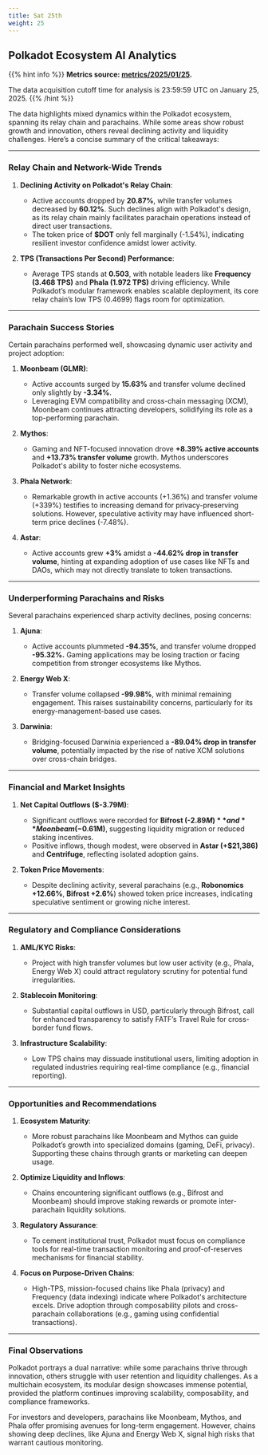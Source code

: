 ```yaml
---
title: Sat 25th
weight: 25
---
```


## **Polkadot Ecosystem AI Analytics**
{{% hint info %}}
**Metrics source: [metrics/2025/01/25](../../../../metrics/2025/01/25).**

The data acquisition cutoff time for analysis is 23:59:59 UTC on January 25, 2025.
{{% /hint %}}

The data highlights mixed dynamics within the Polkadot ecosystem, spanning its relay chain and parachains. While some areas show robust growth and innovation, others reveal declining activity and liquidity challenges. Here’s a concise summary of the critical takeaways:

---

### Relay Chain and Network-Wide Trends
1. **Declining Activity on Polkadot's Relay Chain**:
   - Active accounts dropped by **20.87%**, while transfer volumes decreased by **60.12%**. Such declines align with Polkadot's design, as its relay chain mainly facilitates parachain operations instead of direct user transactions.
   - The token price of **$DOT** only fell marginally (-1.54%), indicating resilient investor confidence amidst lower activity.

2. **TPS (Transactions Per Second) Performance**:
   - Average TPS stands at **0.503**, with notable leaders like **Frequency (3.468 TPS)** and **Phala (1.972 TPS)** driving efficiency. While Polkadot’s modular framework enables scalable deployment, its core relay chain’s low TPS (0.4699) flags room for optimization.

---

### Parachain Success Stories
Certain parachains performed well, showcasing dynamic user activity and project adoption:

1. **Moonbeam (GLMR)**:
   - Active accounts surged by **15.63%** and transfer volume declined only slightly by **-3.34%**.
   - Leveraging EVM compatibility and cross-chain messaging (XCM), Moonbeam continues attracting developers, solidifying its role as a top-performing parachain.

2. **Mythos**:
   - Gaming and NFT-focused innovation drove **+8.39% active accounts** and **+13.73% transfer volume** growth. Mythos underscores Polkadot's ability to foster niche ecosystems.

3. **Phala Network**:
   - Remarkable growth in active accounts (+1.36%) and transfer volume (+339%) testifies to increasing demand for privacy-preserving solutions. However, speculative activity may have influenced short-term price declines (-7.48%).

4. **Astar**:
   - Active accounts grew **+3%** amidst a **-44.62% drop in transfer volume**, hinting at expanding adoption of use cases like NFTs and DAOs, which may not directly translate to token transactions.

---

### Underperforming Parachains and Risks
Several parachains experienced sharp activity declines, posing concerns:

1. **Ajuna**:
   - Active accounts plummeted **-94.35%**, and transfer volume dropped **-95.32%.** Gaming applications may be losing traction or facing competition from stronger ecosystems like Mythos.

2. **Energy Web X**:
   - Transfer volume collapsed **-99.98%**, with minimal remaining engagement. This raises sustainability concerns, particularly for its energy-management-based use cases.

3. **Darwinia**:
   - Bridging-focused Darwinia experienced a **-89.04% drop in transfer volume**, potentially impacted by the rise of native XCM solutions over cross-chain bridges.

---

### Financial and Market Insights
1. **Net Capital Outflows ($-3.79M)**:
   - Significant outflows were recorded for **Bifrost (-$2.89M)** and **Moonbeam (-$0.61M)**, suggesting liquidity migration or reduced staking incentives.
   - Positive inflows, though modest, were observed in **Astar (+$21,386)** and **Centrifuge**, reflecting isolated adoption gains.

2. **Token Price Movements**:
   - Despite declining activity, several parachains (e.g., **Robonomics +12.66%**, **Bifrost +2.6%**) showed token price increases, indicating speculative sentiment or growing niche interest.

---

### Regulatory and Compliance Considerations
1. **AML/KYC Risks**:
   - Project with high transfer volumes but low user activity (e.g., Phala, Energy Web X) could attract regulatory scrutiny for potential fund irregularities.

2. **Stablecoin Monitoring**:
   - Substantial capital outflows in USD, particularly through Bifrost, call for enhanced transparency to satisfy FATF’s Travel Rule for cross-border fund flows.

3. **Infrastructure Scalability**:
   - Low TPS chains may dissuade institutional users, limiting adoption in regulated industries requiring real-time compliance (e.g., financial reporting).

---

### Opportunities and Recommendations
1. **Ecosystem Maturity**:
   - More robust parachains like Moonbeam and Mythos can guide Polkadot’s growth into specialized domains (gaming, DeFi, privacy). Supporting these chains through grants or marketing can deepen usage.

2. **Optimize Liquidity and Inflows**:
   - Chains encountering significant outflows (e.g., Bifrost and Moonbeam) should improve staking rewards or promote inter-parachain liquidity solutions.

3. **Regulatory Assurance**:
   - To cement institutional trust, Polkadot must focus on compliance tools for real-time transaction monitoring and proof-of-reserves mechanisms for financial stability.

4. **Focus on Purpose-Driven Chains**:
   - High-TPS, mission-focused chains like Phala (privacy) and Frequency (data indexing) indicate where Polkadot's architecture excels. Drive adoption through composability pilots and cross-parachain collaborations (e.g., gaming using confidential transactions).

---

### Final Observations
Polkadot portrays a dual narrative: while some parachains thrive through innovation, others struggle with user retention and liquidity challenges. As a multichain ecosystem, its modular design showcases immense potential, provided the platform continues improving scalability, composability, and compliance frameworks.

For investors and developers, parachains like Moonbeam, Mythos, and Phala offer promising avenues for long-term engagement. However, chains showing deep declines, like Ajuna and Energy Web X, signal high risks that warrant cautious monitoring.
